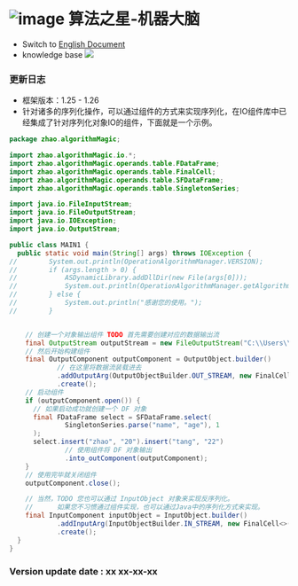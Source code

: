 # ![image](https://user-images.githubusercontent.com/113756063/194830221-abe24fcc-484b-4769-b3b7-ec6d8138f436.png) 算法之星-机器大脑

- Switch to [English Document](https://github.com/BeardedManZhao/algorithmStar/blob/Zhao-develop/src_code/README.md)
- knowledge base
  <a href="https://github.com/BeardedManZhao/algorithmStar/blob/main/KnowledgeDocument/knowledge%20base-Chinese.md">
  <img src = "https://user-images.githubusercontent.com/113756063/194838003-7ad14dac-b38c-4b57-a942-ba58f00baaf7.png"/>
  </a>

### 更新日志

* 框架版本：1.25 - 1.26
* 针对诸多的序列化操作，可以通过组件的方式来实现序列化，在IO组件库中已经集成了针对序列化对象IO的组件，下面就是一个示例。

```java
package zhao.algorithmMagic;

import zhao.algorithmMagic.io.*;
import zhao.algorithmMagic.operands.table.FDataFrame;
import zhao.algorithmMagic.operands.table.FinalCell;
import zhao.algorithmMagic.operands.table.SFDataFrame;
import zhao.algorithmMagic.operands.table.SingletonSeries;

import java.io.FileInputStream;
import java.io.FileOutputStream;
import java.io.IOException;
import java.io.OutputStream;

public class MAIN1 {
  public static void main(String[] args) throws IOException {
//        System.out.println(OperationAlgorithmManager.VERSION);
//        if (args.length > 0) {
//            ASDynamicLibrary.addDllDir(new File(args[0]));
//            System.out.println(OperationAlgorithmManager.getAlgorithmStarUrl());
//        } else {
//            System.out.println("感谢您的使用。");
//        }


    // 创建一个对象输出组件 TODO 首先需要创建对应的数据输出流
    final OutputStream outputStream = new FileOutputStream("C:\\Users\\zhao\\Downloads\\test\\res");
    // 然后开始构建组件
    final OutputComponent outputComponent = OutputObject.builder()
            // 在这里将数据流装载进去
            .addOutputArg(OutputObjectBuilder.OUT_STREAM, new FinalCell<>(outputStream))
            .create();
    // 启动组件
    if (outputComponent.open()) {
      // 如果启动成功就创建一个 DF 对象
      final FDataFrame select = SFDataFrame.select(
              SingletonSeries.parse("name", "age"), 1
      );
      select.insert("zhao", "20").insert("tang", "22")
              // 使用组件将 DF 对象输出
              .into_outComponent(outputComponent);
    }
    // 使用完毕就关闭组件
    outputComponent.close();

    // 当然，TODO 您也可以通过 InputObject 对象来实现反序列化。
    //      如果您不习惯通过组件实现，也可以通过Java中的序列化方式来实现。
    final InputComponent inputObject = InputObject.builder()
            .addInputArg(InputObjectBuilder.IN_STREAM, new FinalCell<>(new FileInputStream("")))
            .create();
  }
}


```

### Version update date : xx xx-xx-xx